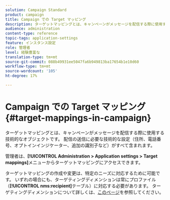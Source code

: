 ```yaml
---
solution: Campaign Standard
product: campaign
title: Campaign での Target マッピング
description: ターゲットマッピングとは、キャンペーンがメッセージを配信する際に使用する技術的なオブジェクトです。 配信の送信に必要な技術的な設定がすべて含まれます。
audience: administration
content-type: reference
topic-tags: application-settings
feature: インスタンス設定
role: 管理者
level: 経験豊富な
translation-type: tm+mt
source-git-commit: 088b49931ee5047fa6b949813ba17654b1e10d60
workflow-type: tm+mt
source-wordcount: '105'
ht-degree: 17%

---
```



# Campaign での Target マッピング{#target-mappings-in-campaign}

ターゲットマッピングとは、キャンペーンがメッセージを配信する際に使用する技術的なオブジェクトです。 配信の送信に必要な技術的な設定（住所、電話番号、オプトインインジケーター、追加の識別子など）がすべて含まれます。

管理者は、**[!UICONTROL Administration > Application settings > Target mappings]**&#x200B;メニューからターゲットマッピングにアクセスできます。

ターゲットマッピングの作成や変更は、特定のニーズに対応するために可能です。 いずれの場合にも、ターゲティングディメンションは常にプロファイル（**[!UICONTROL nms:recipient]**&#x200B;テーブル）に対応する必要があります。 ターゲティングディメンションについて詳しくは、[このページ](../../automating/using/query.md#targeting-dimensions-and-resources)を参照してください。

